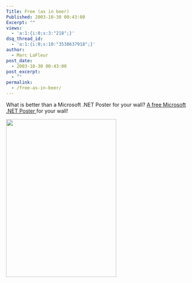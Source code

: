 ```yaml
---
Title: Free (as in beer)
Published: 2003-10-30 00:43:00
Excerpt: ""
views:
  - 'a:1:{i:0;s:3:"218";}'
dsq_thread_id:
  - 'a:1:{i:0;s:10:"3538637918";}'
author:
  - Marc LaFleur
post_date:
  - 2003-10-30 00:43:00
post_excerpt:
  - ""
permalink:
  - /free-as-in-beer/
---
```

<p>What is better than a Microsoft .NET Poster for your wall? <a href="http://www.gr.com/new/dotnetposterreg.asp">A free Microsoft .NET Poster </a>for your wall!</p>
<p><img height=430 src="http://www.gr.com/images/netposter.gif" width=300 border=0/></p>